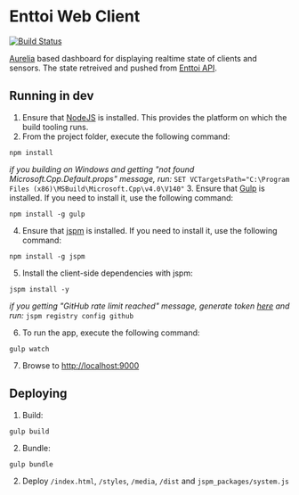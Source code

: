 # Enttoi Web Client 

[![Build Status](https://travis-ci.org/Enttoi/enttoi-ui-web.svg)](https://travis-ci.org/Enttoi/enttoi-ui-web)

[Aurelia](https://github.com/aurelia) based dashboard for displaying realtime state of clients and sensors. The state retreived and pushed from [Enttoi API](https://github.com/Enttoi/enttoi-api). 

## Running in dev

1. Ensure that [NodeJS](http://nodejs.org/) is installed. This provides the platform on which the build tooling runs.
2. From the project folder, execute the following command:

  ```shell
  npm install
  ```
  *if you building on Windows and getting "not found Microsoft.Cpp.Default.props" message, run:* `SET VCTargetsPath="C:\Program Files (x86)\MSBuild\Microsoft.Cpp\v4.0\V140"`
3. Ensure that [Gulp](http://gulpjs.com/) is installed. If you need to install it, use the following command:

  ```shell
  npm install -g gulp
  ```
4. Ensure that [jspm](http://jspm.io/) is installed. If you need to install it, use the following command:

  ```shell
  npm install -g jspm
  ```
5. Install the client-side dependencies with jspm:

  ```shell
  jspm install -y
  ```
  *if you getting "GitHub rate limit reached" message, generate token [here](https://github.com/settings/tokens) and run:* `jspm registry config github`
  
6. To run the app, execute the following command:

  ```shell
  gulp watch
  ```
7. Browse to [http://localhost:9000](http://localhost:9000)
  
## Deploying

1. Build:

  ```shell
  gulp build
  ```
2. Bundle:

  ```shell
  gulp bundle
  ```
2. Deploy `/index.html`, `/styles`, `/media`, `/dist` and `jspm_packages/system.js`
